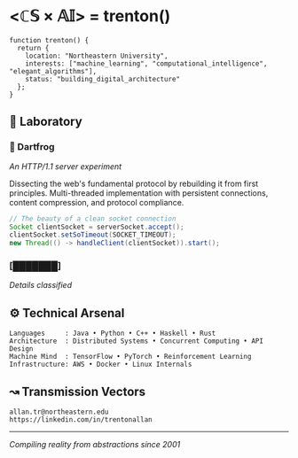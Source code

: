 # <ℂ𝕊 × 𝔸𝕀> = trenton()

```
function trenton() {
  return {
    location: "Northeastern University",
    interests: ["machine_learning", "computational_intelligence", "elegant_algorithms"],
    status: "building_digital_architecture"
  };
}
```

## 🧪 Laboratory

### 🐸 Dartfrog
_An HTTP/1.1 server experiment_

Dissecting the web's fundamental protocol by rebuilding it from first principles. Multi-threaded implementation with persistent connections, content compression, and protocol compliance.

```java
// The beauty of a clean socket connection
Socket clientSocket = serverSocket.accept();
clientSocket.setSoTimeout(SOCKET_TIMEOUT);
new Thread(() -> handleClient(clientSocket)).start();
```

### [███████]
_Details classified_

## ⚙️ Technical Arsenal

```
Languages     : Java • Python • C++ • Haskell • Rust
Architecture  : Distributed Systems • Concurrent Computing • API Design
Machine Mind  : TensorFlow • PyTorch • Reinforcement Learning
Infrastructure: AWS • Docker • Linux Internals
```

## ↝ Transmission Vectors

```
allan.tr@northeastern.edu
https://linkedin.com/in/trentonallan
```

---

_Compiling reality from abstractions since 2001_
